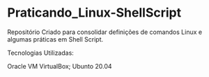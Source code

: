 # Praticando_Linux-ShellScript

Repositório Criado para consolidar definições de comandos Linux e algumas práticas em Shell Script.

Tecnologias Utilizadas:

Oracle VM VirtualBox;
Ubunto 20.04

